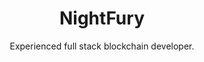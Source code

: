<h1 align="center">NightFury</h1>

<p align="center">
Experienced full stack blockchain developer.
</p>


